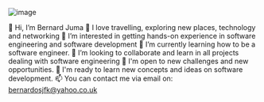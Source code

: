 ![image](https://github.com/Bernardosjfk/bernardjuma/assets/139352235/6a33f943-e5d6-44ea-8db8-17276bbbc791)

👋 Hi, I’m Bernard Juma
👀 I love travelling, exploring new places, technology and networking
👀 I’m interested in getting hands-on experience in software engineering and software development
🌱 I’m currently learning how to be a software engineer.
💞️ I’m looking to collaborate and learn in all projects dealing with software engineering
🌱 I'm open to new challenges and new opportunities.
🌱 I'm ready to learn new concepts and ideas on software development.
📫 You can contact me via email on: bernardosjfk@yahoo.co.uk

<!---
Bernardosjfk/Bernardosjfk is a ✨ special ✨ repository because its `README.md` (this file) appears on your GitHub profile.
You can click the Preview link to take a look at your changes.
--->
